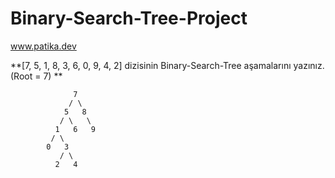 # Binary-Search-Tree-Project

www.patika.dev

**[7, 5, 1, 8, 3, 6, 0, 9, 4, 2] dizisinin Binary-Search-Tree aşamalarını yazınız. (Root = 7) **

```
              7
             / \
            5   8
           / \   \  
          1   6   9
         / \   
        0   3 
           / \
          2   4  
        
